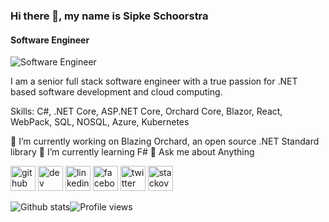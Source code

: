 ### Hi there 👋, my name is Sipke Schoorstra
#### Software Engineer
![Software Engineer](https://miro.medium.com/max/3600/1*24_Rpx6YmD6uZUpNrliGCw.jpeg)

I am a senior full stack software engineer with a true passion for .NET based software development and cloud computing.

Skills: C#, .NET Core, ASP.NET Core, Orchard Core, Blazor,  React, WebPack, SQL, NOSQL, Azure, Kubernetes

🔭 I’m currently working on Blazing Orchard, an open source .NET Standard library 
🌱 I’m currently learning F# 
💬 Ask me about Anything 

[<img src='https://cdn.jsdelivr.net/npm/simple-icons@3.0.1/icons/github.svg' alt='github' height='40'>](https://github.com/sfmskywalker)  [<img src='https://cdn.jsdelivr.net/npm/simple-icons@3.0.1/icons/dev-dot-to.svg' alt='dev' height='40'>](https://dev.to/sfmskywalker)  [<img src='https://cdn.jsdelivr.net/npm/simple-icons@3.0.1/icons/linkedin.svg' alt='linkedin' height='40'>](https://www.linkedin.com/in/sfmskywalker/)  [<img src='https://cdn.jsdelivr.net/npm/simple-icons@3.0.1/icons/facebook.svg' alt='facebook' height='40'>](https://www.facebook.com/SipkeSchoorstra)  [<img src='https://cdn.jsdelivr.net/npm/simple-icons@3.0.1/icons/twitter.svg' alt='twitter' height='40'>](https://twitter.com/sfmskywalker)  [<img src='https://cdn.jsdelivr.net/npm/simple-icons@3.0.1/icons/stackoverflow.svg' alt='stackoverflow' height='40'>](https://stackoverflow.com/users/690374/sipke-schoorstra)  

![Github stats](https://github-readme-stats.vercel.app/api?username=sfmskywalker&show_icons=true)![Profile views](https://gpvc.arturio.dev/sfmskywalker)  
